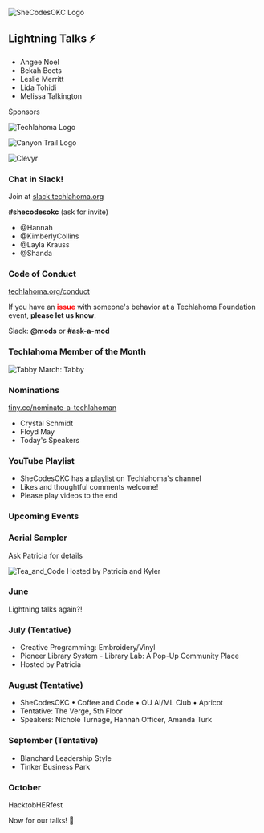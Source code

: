 ![SheCodesOKC Logo](https://personal-k8s-main-space.nyc3.digitaloceanspaces.com/simpleslides.dev/user-uploads/40/01HSMEQDP64ABGZHRHE3FY86BS.png)

## Lightning Talks ⚡
* Angee Noel
* Bekah Beets
* Leslie Merritt
* Lida Tohidi
* Melissa Talkington

Sponsors

![Techlahoma Logo](https://personal-k8s-main-space.nyc3.digitaloceanspaces.com/simpleslides.dev/user-uploads/38/01HSMEHB913M3M3NFF1ZQE0KY7.png)

![Canyon Trail Logo](https://personal-k8s-main-space.nyc3.digitaloceanspaces.com/simpleslides.dev/user-uploads/39/01HSMEJ54758WV0XX7TVZ42Z48.png)

![Clevyr](https://personal-k8s-main-space.nyc3.digitaloceanspaces.com/simpleslides.dev/user-uploads/36/01HSME9XYP9DPZE96G9EQA2146.png)

### Chat in Slack!
Join at [slack.techlahoma.org](https://slack.techlahoma.org)

**#shecodesokc** (ask for invite)
- @Hannah
- @KimberlyCollins
- @Layla Krauss
- @Shanda

### Code of Conduct
[techlahoma.org/conduct](https://techlahoma.org/conduct)

If you have an <span style="color: red;">**issue**</span> with someone's behavior at a Techlahoma Foundation event, **please let us know**.  

Slack: **@mods** or **#ask-a-mod**

### Techlahoma Member of the Month

![Tabby](https://www.techlahoma.org/wp-content/uploads/2025/03/Member-of-the-Month_-_March-2025_-_Tabby-Douglass.jpg)
March: Tabby

### Nominations
[tiny.cc/nominate-a-techlahoman](https://tiny.cc/nominate-a-techlahoman)
* Crystal Schmidt
* Floyd May
* Today's Speakers

### YouTube Playlist
* SheCodesOKC has a [playlist](https://www.youtube.com/playlist?list=PLdW0ayjzW_LCTxJGdEZ63341aTLDGJAbb) on Techlahoma's channel
* Likes and thoughtful comments welcome!
* Please play videos to the end

### Upcoming Events

### Aerial Sampler
Ask Patricia for details

![Tea_and_Code](https://secure.meetupstatic.com/photos/event/5/7/c/d/600_527422477.webp?w=384)
Hosted by Patricia and Kyler

### June
Lightning talks again?!

### July (Tentative)
* Creative Programming: Embroidery/Vinyl
* Pioneer Library System - Library Lab: A Pop-Up Community Place
* Hosted by Patricia

### August (Tentative)
* SheCodesOKC • Coffee and Code • OU AI/ML Club • Apricot
* Tentative: The Verge, 5th Floor
* Speakers: Nichole Turnage, Hannah Officer, Amanda Turk

### September (Tentative)
* Blanchard Leadership Style
* Tinker Business Park

### October
HacktobHERfest

Now for our talks! 🎉

